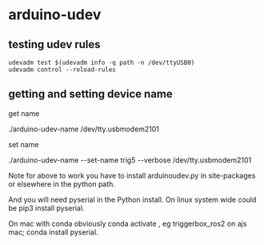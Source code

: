 arduino-udev
============

testing udev rules
------------------

    udevadm test $(udevadm info -q path -n /dev/ttyUSB0)
    udevadm control --reload-rules

getting and setting device name
-------------------------------

get name

./arduino-udev-name /dev/tty.usbmodem2101

set name

./arduino-udev-name --set-name trig5 --verbose /dev/tty.usbmodem2101

Note for above to work you have to install arduinoudev.py in site-packages or elsewhere in the python path.

And you will need pyserial in the Python install. On linux system wide could be pip3 install pyserial.

On mac with conda obviously conda activate <env>, eg triggerbox_ros2 on ajs mac; conda install pyserial.

